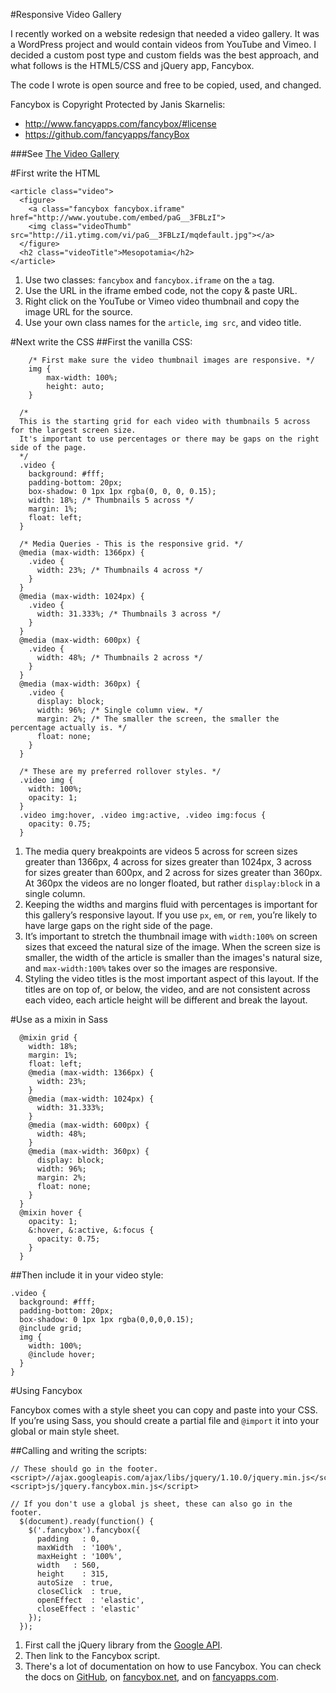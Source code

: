 #Responsive Video Gallery

I recently worked on a website redesign that needed a video gallery. It was a WordPress project and would contain videos from YouTube and Vimeo. I decided a custom post type and custom fields was the best approach, and what follows is the HTML5/CSS and jQuery app, Fancybox.

The code I wrote is open source and free to be copied, used, and changed.

Fancybox is Copyright Protected by Janis Skarnelis:

+ http://www.fancyapps.com/fancybox/#license
+ https://github.com/fancyapps/fancyBox

###See <a href="http://responsivevideogallery.com" target="_blank">The Video Gallery</a>

#First write the HTML

	<article class="video">
	  <figure>
	    <a class="fancybox fancybox.iframe" href="http://www.youtube.com/embed/paG__3FBLzI">
	    <img class="videoThumb" src="http://i1.ytimg.com/vi/paG__3FBLzI/mqdefault.jpg"></a>
	  </figure>
	  <h2 class="videoTitle">Mesopotamia</h2>
	</article>

1. Use two classes: `fancybox` and `fancybox.iframe` on the `a` tag.
2. Use the URL in the iframe embed code, not the copy & paste URL.
3. Right click on the YouTube or Vimeo video thumbnail and copy the image URL for the source.
4. Use your own class names for the `article`, `img src`, and video title.

#Next write the CSS
##First the vanilla CSS:

		/* First make sure the video thumbnail images are responsive. */
		img {
			max-width: 100%;
			height: auto;
		}

	  /* 
	  This is the starting grid for each video with thumbnails 5 across for the largest screen size.
	  It's important to use percentages or there may be gaps on the right side of the page. 
	  */
	  .video {
	    background: #fff;
	    padding-bottom: 20px;
	    box-shadow: 0 1px 1px rgba(0, 0, 0, 0.15);
	    width: 18%; /* Thumbnails 5 across */
	    margin: 1%;
	    float: left;
	  }
	  
	  /* Media Queries - This is the responsive grid. */
	  @media (max-width: 1366px) {
	    .video {
	      width: 23%; /* Thumbnails 4 across */
	    }
	  }
	  @media (max-width: 1024px) {
	    .video {
	      width: 31.333%; /* Thumbnails 3 across */
	    }
	  }
	  @media (max-width: 600px) {
	    .video {
	      width: 48%; /* Thumbnails 2 across */
	    }
	  }
	  @media (max-width: 360px) {
	    .video {
	      display: block;
	      width: 96%; /* Single column view. */
	      margin: 2%; /* The smaller the screen, the smaller the percentage actually is. */
	      float: none;
	    }
	  }

	  /* These are my preferred rollover styles. */
	  .video img {
	    width: 100%;
	    opacity: 1;
	  }
	  .video img:hover, .video img:active, .video img:focus {
	    opacity: 0.75;
	  }

1. The media query breakpoints are videos 5 across for screen sizes greater than 1366px, 4 across for sizes greater than 1024px, 3 across for sizes greater than 600px, and 2 across for sizes greater than 360px. At 360px the videos are no longer floated, but rather `display:block` in a single column.
2. Keeping the widths and margins fluid with percentages is important for this gallery’s responsive layout. If you use `px`, `em`, or `rem`, you’re likely to have large gaps on the right side of the page.
3. It’s important to stretch the thumbnail image with `width:100%` on screen sizes that exceed the natural size of the image. When the screen size is smaller, the width of the article is smaller than the images's natural size, and `max-width:100%` takes over so the images are responsive.
4. Styling the video titles is the most important aspect of this layout. If the titles are on top of, or below, the video, and are not consistent across each video, each article height will be different and break the layout.

#Use as a mixin in Sass

	  @mixin grid {
	    width: 18%;
	    margin: 1%;
	    float: left;
	    @media (max-width: 1366px) {
	      width: 23%;
	    }
	    @media (max-width: 1024px) {
	      width: 31.333%;
	    }
	    @media (max-width: 600px) {
	      width: 48%;
	    }
	    @media (max-width: 360px) {
	      display: block;
	      width: 96%;
	      margin: 2%;
	      float: none;
	    }
	  }
	  @mixin hover {
	    opacity: 1;
	    &:hover, &:active, &:focus {
	      opacity: 0.75;
	    }
	  }

##Then include it in your video style:

	.video {
	  background: #fff;
	  padding-bottom: 20px;
	  box-shadow: 0 1px 1px rgba(0,0,0,0.15);
	  @include grid;
	  img {
	    width: 100%;
	    @include hover;
	  }
	}

#Using Fancybox

Fancybox comes with a style sheet you can copy and paste into your CSS. If you’re using Sass, you should create a partial file and `@import` it into your global or main style sheet.

##Calling and writing the scripts:

	// These should go in the footer.
	<script>//ajax.googleapis.com/ajax/libs/jquery/1.10.0/jquery.min.js</script>
	<script>js/jquery.fancybox.min.js</script>

	// If you don't use a global js sheet, these can also go in the footer.
	  $(document).ready(function() {
	    $('.fancybox').fancybox({
	      padding   : 0,
	      maxWidth  : '100%',
	      maxHeight : '100%',
	      width   : 560,
	      height    : 315,
	      autoSize  : true,
	      closeClick  : true,
	      openEffect  : 'elastic',
	      closeEffect : 'elastic'
	    });
	  });

1. First call the jQuery library from the <a href="https://developers.google.com/speed/libraries/devguide#jquery" target="_blank">Google API</a>.
2. Then link to the Fancybox script.
3. There's a lot of documentation on how to use Fancybox. You can check the docs on <a href="https://github.com/fancyapps/fancyBox" target="_blank">GitHub</a>, on <a href="http://fancybox.net/" target="_blank">fancybox.net</a>, and on <a href="http://fancyapps.com/fancybox/" target="_blank">fancyapps.com</a>.